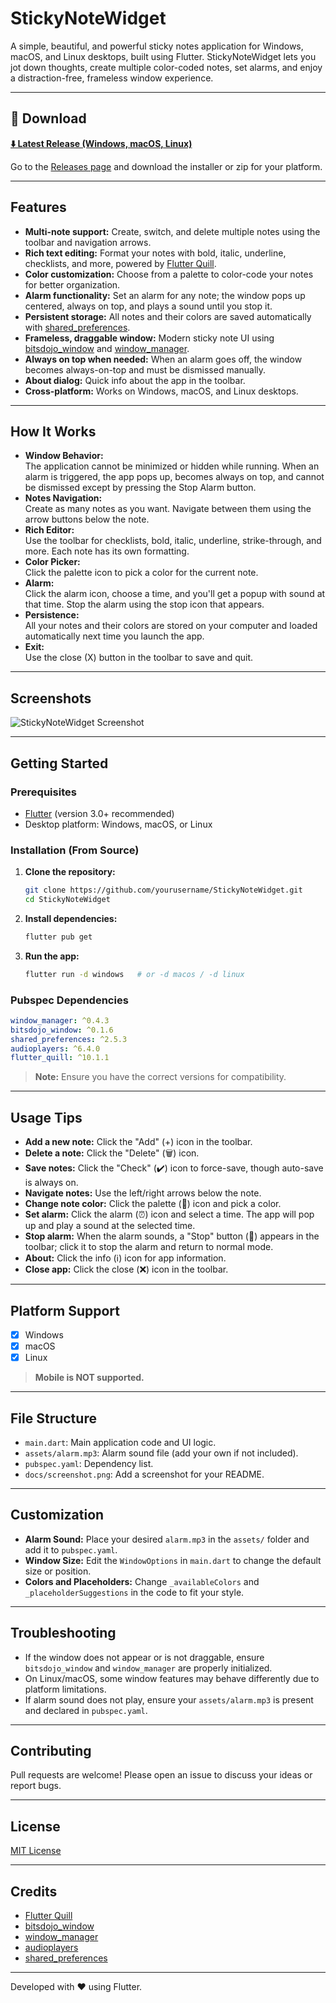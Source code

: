 # StickyNoteWidget

A simple, beautiful, and powerful sticky notes application for Windows, macOS, and Linux desktops, built using Flutter. StickyNoteWidget lets you jot down thoughts, create multiple color-coded notes, set alarms, and enjoy a distraction-free, frameless window experience.

---

## 🚀 Download

**[⬇️ Latest Release (Windows, macOS, Linux)](https://github.com/yourusername/StickyNoteWidget/releases/latest)**

Go to the [Releases page](https://github.com/yourusername/StickyNoteWidget/releases/latest) and download the installer or zip for your platform.

---

## Features

- **Multi-note support:** Create, switch, and delete multiple notes using the toolbar and navigation arrows.
- **Rich text editing:** Format your notes with bold, italic, underline, checklists, and more, powered by [Flutter Quill](https://pub.dev/packages/flutter_quill).
- **Color customization:** Choose from a palette to color-code your notes for better organization.
- **Alarm functionality:** Set an alarm for any note; the window pops up centered, always on top, and plays a sound until you stop it.
- **Persistent storage:** All notes and their colors are saved automatically with [shared_preferences](https://pub.dev/packages/shared_preferences).
- **Frameless, draggable window:** Modern sticky note UI using [bitsdojo_window](https://pub.dev/packages/bitsdojo_window) and [window_manager](https://pub.dev/packages/window_manager).
- **Always on top when needed:** When an alarm goes off, the window becomes always-on-top and must be dismissed manually.
- **About dialog:** Quick info about the app in the toolbar.
- **Cross-platform:** Works on Windows, macOS, and Linux desktops.

---

## How It Works

- **Window Behavior:**  
  The application cannot be minimized or hidden while running. When an alarm is triggered, the app pops up, becomes always on top, and cannot be dismissed except by pressing the Stop Alarm button.
- **Notes Navigation:**  
  Create as many notes as you want. Navigate between them using the arrow buttons below the note.
- **Rich Editor:**  
  Use the toolbar for checklists, bold, italic, underline, strike-through, and more. Each note has its own formatting.
- **Color Picker:**  
  Click the palette icon to pick a color for the current note.
- **Alarm:**  
  Click the alarm icon, choose a time, and you'll get a popup with sound at that time. Stop the alarm using the stop icon that appears.
- **Persistence:**  
  All your notes and their colors are stored on your computer and loaded automatically next time you launch the app.
- **Exit:**  
  Use the close (X) button in the toolbar to save and quit.

---

## Screenshots

![StickyNoteWidget Screenshot](docs/screenshot.png) <!-- Add your screenshot here -->

---

## Getting Started

### Prerequisites

- [Flutter](https://flutter.dev/) (version 3.0+ recommended)
- Desktop platform: Windows, macOS, or Linux

### Installation (From Source)

1. **Clone the repository:**
   ```bash
   git clone https://github.com/yourusername/StickyNoteWidget.git
   cd StickyNoteWidget
   ```

2. **Install dependencies:**
   ```bash
   flutter pub get
   ```

3. **Run the app:**
   ```bash
   flutter run -d windows   # or -d macos / -d linux
   ```

### Pubspec Dependencies

```yaml
window_manager: ^0.4.3
bitsdojo_window: ^0.1.6
shared_preferences: ^2.5.3
audioplayers: ^6.4.0
flutter_quill: ^10.1.1
```

> **Note:** Ensure you have the correct versions for compatibility.

---

## Usage Tips

- **Add a new note:** Click the "Add" (+) icon in the toolbar.
- **Delete a note:** Click the "Delete" (🗑️) icon.
- **Save notes:** Click the "Check" (✔️) icon to force-save, though auto-save is always on.
- **Navigate notes:** Use the left/right arrows below the note.
- **Change note color:** Click the palette (🎨) icon and pick a color.
- **Set alarm:** Click the alarm (⏰) icon and select a time. The app will pop up and play a sound at the selected time.
- **Stop alarm:** When the alarm sounds, a "Stop" button (🛑) appears in the toolbar; click it to stop the alarm and return to normal mode.
- **About:** Click the info (ℹ️) icon for app information.
- **Close app:** Click the close (❌) icon in the toolbar.

---

## Platform Support

- [x] Windows
- [x] macOS
- [x] Linux

> **Mobile is NOT supported.**

---

## File Structure

- `main.dart`: Main application code and UI logic.
- `assets/alarm.mp3`: Alarm sound file (add your own if not included).
- `pubspec.yaml`: Dependency list.
- `docs/screenshot.png`: Add a screenshot for your README.

---

## Customization

- **Alarm Sound:** Place your desired `alarm.mp3` in the `assets/` folder and add it to `pubspec.yaml`.
- **Window Size:** Edit the `WindowOptions` in `main.dart` to change the default size or position.
- **Colors and Placeholders:** Change `_availableColors` and `_placeholderSuggestions` in the code to fit your style.

---

## Troubleshooting

- If the window does not appear or is not draggable, ensure `bitsdojo_window` and `window_manager` are properly initialized.
- On Linux/macOS, some window features may behave differently due to platform limitations.
- If alarm sound does not play, ensure your `assets/alarm.mp3` is present and declared in `pubspec.yaml`.

---

## Contributing

Pull requests are welcome! Please open an issue to discuss your ideas or report bugs.

---

## License

[MIT License](LICENSE)

---

## Credits

- [Flutter Quill](https://pub.dev/packages/flutter_quill)
- [bitsdojo_window](https://pub.dev/packages/bitsdojo_window)
- [window_manager](https://pub.dev/packages/window_manager)
- [audioplayers](https://pub.dev/packages/audioplayers)
- [shared_preferences](https://pub.dev/packages/shared_preferences)

---

Developed with ❤️ using Flutter.
